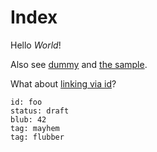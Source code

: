 # Index

Hello *World*!

Also see [dummy](dummy.html) and [the sample](markdown_sample.html).

What about [linking via id](did:0cf2952da1160634b3b16be19c1c6fa9)?

```docdustry-docmeta
id: foo
status: draft
blub: 42
tag: mayhem
tag: flubber
```

